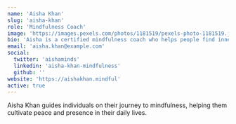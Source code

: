 ```yaml
---
name: 'Aisha Khan'
slug: 'aisha-khan'
role: 'Mindfulness Coach'
image: 'https://images.pexels.com/photos/1181519/pexels-photo-1181519.jpeg?auto=compress&cs=tinysrgb&w=1260&h=750&dpr=2'
bio: 'Aisha is a certified mindfulness coach who helps people find inner peace and calm through meditation and mindful living practices.'
email: 'aisha.khan@example.com'
social:
  twitter: 'aishaminds'
  linkedin: 'aisha-khan-mindfulness'
  github: ''
website: 'https://aishakhan.mindful'
active: true
---
```


Aisha Khan guides individuals on their journey to mindfulness, helping them cultivate peace and presence in their daily lives.